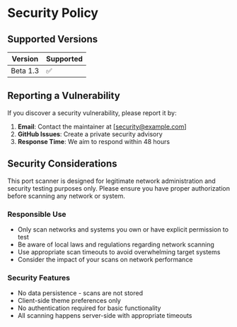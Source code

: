 # Security Policy

## Supported Versions

| Version | Supported          |
| ------- | ------------------ |
| Beta 1.3| :white_check_mark: |

## Reporting a Vulnerability

If you discover a security vulnerability, please report it by:

1. **Email**: Contact the maintainer at [security@example.com]
2. **GitHub Issues**: Create a private security advisory
3. **Response Time**: We aim to respond within 48 hours

## Security Considerations

This port scanner is designed for legitimate network administration and security testing purposes only. Please ensure you have proper authorization before scanning any network or system.

### Responsible Use

- Only scan networks and systems you own or have explicit permission to test
- Be aware of local laws and regulations regarding network scanning
- Use appropriate scan timeouts to avoid overwhelming target systems
- Consider the impact of your scans on network performance

### Security Features

- No data persistence - scans are not stored
- Client-side theme preferences only
- No authentication required for basic functionality
- All scanning happens server-side with appropriate timeouts
